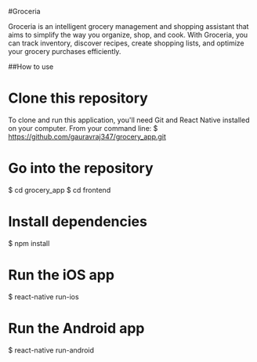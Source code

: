 #Groceria

Groceria is an intelligent grocery management and shopping assistant that aims to simplify the way you organize, shop, and cook. With Groceria, you can track inventory, discover recipes, create shopping lists, and optimize your grocery purchases efficiently.

##How to use

# Clone this repository
To clone and run this application, you'll need Git and React Native installed on your computer. From your command line:
$ https://github.com/gauravraj347/grocery_app.git

# Go into the repository
$ cd grocery_app
$ cd frontend

# Install dependencies
$ npm install

# Run the iOS app
$ react-native run-ios

# Run the Android app
$ react-native run-android
